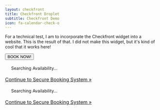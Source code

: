 ```yaml
---
layout: checkfront
title: Checkfront Droplet
subtitle: Checkfront Demo
icon: fa-calendar-check-o
---
```


For a technical test, I am to incorporate the Checkfront widget into a website. This is the result of that. I did not make this widget, but it's kind of cool that it works here!

<a href="https://sandcreekad.checkfront.com/reserve/"><button>BOOK NOW!</button></a>

<script type="text/javascript" src="//3glav.checkfront.com/lib/interface--0.js"></script>
<!-- CHECKFRONT BOOKING PLUGIN v25-->
<div id="CHECKFRONT_WIDGET_01"><p id="CHECKFRONT_LOADER" style="background: url('//3glav.checkfront.com/images/loader.gif') left center no-repeat; padding: 5px 5px 5px 20px">Searching Availability...</p></div>
<script>
new DROPLET.Widget ({
host: '3glav.checkfront.com',
target: 'CHECKFRONT_WIDGET_01',
options: 'tabs',
provider: 'droplet'
}).render();
</script>
<noscript><a href="https://3glav.checkfront.com/reserve/" style="font-size: 16px">Continue to Secure Booking System &raquo;</a></noscript>

<script type="text/javascript" src="//sandcreekad.checkfront.com/lib/interface--0.js"></script>
<!-- CHECKFRONT BOOKING PLUGIN v25-->
<div id="CHECKFRONT_WIDGET_02"><p id="CHECKFRONT_LOADER" style="background: url('//sandcreekad.checkfront.com/images/loader.gif') left center no-repeat; padding: 5px 5px 5px 20px">Searching Availability...</p></div>
<script>
new DROPLET.Widget ({
host: 'sandcreekad.checkfront.com',
target: 'CHECKFRONT_WIDGET_02',
provider: 'droplet'
}).render();
</script>
<noscript><a href="https://sandcreekad.checkfront.com/reserve/" style="font-size: 16px">Continue to Secure Booking System &raquo;</a></noscript>
